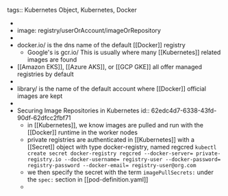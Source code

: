 tags:: Kubernetes Object, Kubernetes, Docker

-
- image: registry/userOrAccount/imageOrRepository
-
- docker.io/ is the dns name of the default [[Docker]] registry
	- Google's is gcr.io/  This is usually where many [[Kubernetes]] related images are found
- [[Amazon EKS]], [[Azure AKS]], or [[GCP GKE]] all offer managed registries by default
-
- library/ is the name of the default account where [[Docker]] official images are kept
-
- Securing Image Repositories in Kubernetes
  id:: 62edc4d7-6338-43fd-90df-62dfcc2fbf71
	- in [[Kubernetes]], we know images are pulled and run with the [[Docker]] runtime in the worker nodes
	- private registries are authenticated in [[Kubernetes]] with a [[Secret]] object with type docker-registry, named regcred 
	  `kubectl create secret docker-registry regcred --docker-server= private-registry.io --docker-username= registry-user --docker-password= registry-password --docker-email= registry-user@org.com`
	- we then specify the secret with the term `imagePullSecrets:` under the `spec:` section in [[pod-definition.yaml]]
	-